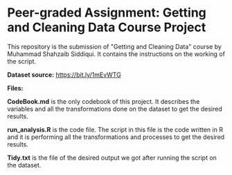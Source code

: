 # Peer-graded Assignment: Getting and Cleaning Data Course Project

This repository is the submission of "Getting and Cleaning Data" course by Muhammad Shahzaib Siddiqui. It contains the instructions on the working of the script.

**Dataset source:** https://bit.ly/1mEvWTG

**Files:**

**CodeBook.md** is the only codebook of this project. It describes the variables and all the transformations done on the dataset to get the desired results.

**run_analysis.R** is the code file. The script in this file is the code written in R and it is performing all the transformations and processes to get the desired results.

**Tidy.txt** is the file of the desired output we got after running the script on the dataset.
